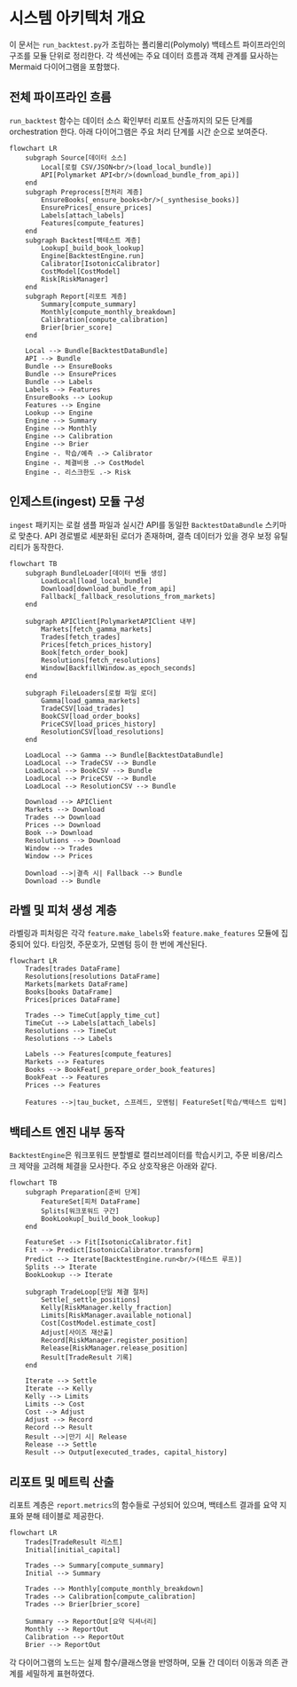# 시스템 아키텍처 개요

이 문서는 `run_backtest.py`가 조립하는 폴리몰리(Polymoly) 백테스트 파이프라인의 구조를 모듈 단위로 정리한다. 각 섹션에는 주요 데이터 흐름과 객체 관계를 묘사하는 Mermaid 다이어그램을 포함했다.

## 전체 파이프라인 흐름

`run_backtest` 함수는 데이터 소스 확인부터 리포트 산출까지의 모든 단계를 orchestration 한다. 아래 다이어그램은 주요 처리 단계를 시간 순으로 보여준다.

```mermaid
flowchart LR
    subgraph Source[데이터 소스]
        Local[로컬 CSV/JSON<br/>(load_local_bundle)]
        API[Polymarket API<br/>(download_bundle_from_api)]
    end
    subgraph Preprocess[전처리 계층]
        EnsureBooks[_ensure_books<br/>(_synthesise_books)]
        EnsurePrices[_ensure_prices]
        Labels[attach_labels]
        Features[compute_features]
    end
    subgraph Backtest[백테스트 계층]
        Lookup[_build_book_lookup]
        Engine[BacktestEngine.run]
        Calibrator[IsotonicCalibrator]
        CostModel[CostModel]
        Risk[RiskManager]
    end
    subgraph Report[리포트 계층]
        Summary[compute_summary]
        Monthly[compute_monthly_breakdown]
        Calibration[compute_calibration]
        Brier[brier_score]
    end

    Local --> Bundle[BacktestDataBundle]
    API --> Bundle
    Bundle --> EnsureBooks
    Bundle --> EnsurePrices
    Bundle --> Labels
    Labels --> Features
    EnsureBooks --> Lookup
    Features --> Engine
    Lookup --> Engine
    Engine --> Summary
    Engine --> Monthly
    Engine --> Calibration
    Engine --> Brier
    Engine -. 학습/예측 .-> Calibrator
    Engine -. 체결비용 .-> CostModel
    Engine -. 리스크한도 .-> Risk
```

## 인제스트(ingest) 모듈 구성

`ingest` 패키지는 로컬 샘플 파일과 실시간 API를 동일한 `BacktestDataBundle` 스키마로 맞춘다. API 경로별로 세분화된 로더가 존재하며, 결측 데이터가 있을 경우 보정 유틸리티가 동작한다.

```mermaid
flowchart TB
    subgraph BundleLoader[데이터 번들 생성]
        LoadLocal[load_local_bundle]
        Download[download_bundle_from_api]
        Fallback[_fallback_resolutions_from_markets]
    end

    subgraph APIClient[PolymarketAPIClient 내부]
        Markets[fetch_gamma_markets]
        Trades[fetch_trades]
        Prices[fetch_prices_history]
        Book[fetch_order_book]
        Resolutions[fetch_resolutions]
        Window[BackfillWindow.as_epoch_seconds]
    end

    subgraph FileLoaders[로컬 파일 로더]
        Gamma[load_gamma_markets]
        TradeCSV[load_trades]
        BookCSV[load_order_books]
        PriceCSV[load_prices_history]
        ResolutionCSV[load_resolutions]
    end

    LoadLocal --> Gamma --> Bundle[BacktestDataBundle]
    LoadLocal --> TradeCSV --> Bundle
    LoadLocal --> BookCSV --> Bundle
    LoadLocal --> PriceCSV --> Bundle
    LoadLocal --> ResolutionCSV --> Bundle

    Download --> APIClient
    Markets --> Download
    Trades --> Download
    Prices --> Download
    Book --> Download
    Resolutions --> Download
    Window --> Trades
    Window --> Prices

    Download -->|결측 시| Fallback --> Bundle
    Download --> Bundle
```

## 라벨 및 피처 생성 계층

라벨링과 피처링은 각각 `feature.make_labels`와 `feature.make_features` 모듈에 집중되어 있다. 타임컷, 주문호가, 모멘텀 등이 한 번에 계산된다.

```mermaid
flowchart LR
    Trades[trades DataFrame]
    Resolutions[resolutions DataFrame]
    Markets[markets DataFrame]
    Books[books DataFrame]
    Prices[prices DataFrame]

    Trades --> TimeCut[apply_time_cut]
    TimeCut --> Labels[attach_labels]
    Resolutions --> TimeCut
    Resolutions --> Labels

    Labels --> Features[compute_features]
    Markets --> Features
    Books --> BookFeat[_prepare_order_book_features]
    BookFeat --> Features
    Prices --> Features

    Features -->|tau_bucket, 스프레드, 모멘텀| FeatureSet[학습/백테스트 입력]
```

## 백테스트 엔진 내부 동작

`BacktestEngine`은 워크포워드 분할별로 캘리브레이터를 학습시키고, 주문 비용/리스크 제약을 고려해 체결을 모사한다. 주요 상호작용은 아래와 같다.

```mermaid
flowchart TB
    subgraph Preparation[준비 단계]
        FeatureSet[피처 DataFrame]
        Splits[워크포워드 구간]
        BookLookup[_build_book_lookup]
    end

    FeatureSet --> Fit[IsotonicCalibrator.fit]
    Fit --> Predict[IsotonicCalibrator.transform]
    Predict --> Iterate[BacktestEngine.run<br/>(테스트 루프)]
    Splits --> Iterate
    BookLookup --> Iterate

    subgraph TradeLoop[단일 체결 절차]
        Settle[_settle_positions]
        Kelly[RiskManager.kelly_fraction]
        Limits[RiskManager.available_notional]
        Cost[CostModel.estimate_cost]
        Adjust[사이즈 재산출]
        Record[RiskManager.register_position]
        Release[RiskManager.release_position]
        Result[TradeResult 기록]
    end

    Iterate --> Settle
    Iterate --> Kelly
    Kelly --> Limits
    Limits --> Cost
    Cost --> Adjust
    Adjust --> Record
    Record --> Result
    Result -->|만기 시| Release
    Release --> Settle
    Result --> Output[executed_trades, capital_history]
```

## 리포트 및 메트릭 산출

리포트 계층은 `report.metrics`의 함수들로 구성되어 있으며, 백테스트 결과를 요약 지표와 분해 테이블로 제공한다.

```mermaid
flowchart LR
    Trades[TradeResult 리스트]
    Initial[initial_capital]

    Trades --> Summary[compute_summary]
    Initial --> Summary

    Trades --> Monthly[compute_monthly_breakdown]
    Trades --> Calibration[compute_calibration]
    Trades --> Brier[brier_score]

    Summary --> ReportOut[요약 딕셔너리]
    Monthly --> ReportOut
    Calibration --> ReportOut
    Brier --> ReportOut
```

각 다이어그램의 노드는 실제 함수/클래스명을 반영하며, 모듈 간 데이터 이동과 의존 관계를 세밀하게 표현하였다.
